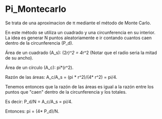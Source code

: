 # Pi_Montecarlo
Se trata de una aproximacion de π mediante el método de Monte Carlo.

En este método se utiliza un cuadrado y una circunferencia en su interior.
La idea es generar N puntos aleatoriamente e ir contando cuantos caen
dentro de la circunferencia (P_d).

Área de un cuadrado (A_s): (2*r)^2 = 4*r^2 (Notar que el radio seria la mitad de su ancho).

Área de un círculo (A_c): pi*(r^2).

Razón de las áreas: A_c/A_s = (pi * r^2)/(4* r^2) = pi/4.

Tenemos entonces que la razón de las áreas es igual a la razón
entre los puntos que "caen" dentro de la circunferencia y los totales.

Es decir: P_d/N = A_c/A_s = pi/4. 

Entonces: pi = (4* P_d)/N. 
